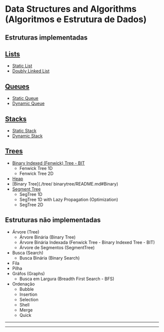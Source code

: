 # Data Structures and Algorithms (Algoritmos e Estrutura de Dados)

## Estruturas implementadas

## [Lists](./list/)
  - [Static List](./list/README.md#Static)
  - [Doubly Linked List](./list/README.md#Doubly)

## [Queues](./queue/)
  - [Static Queue](./queue/README.md#Static)
  - [Dynamic Queue](./queue/README.md#dynamic)

## [Stacks](./stack/)
  - [Static Stack](./stack/README.md#Static)
  - [Dynamic Stack](./stack/README.md#Dynamic)

## [Trees](./tree/)
  - [Binary Indexed (Fenwick) Tree - BIT](./tree/fewicktree/README.md#Binary)
    - Fenwick Tree 1D
    - Fenwick Tree 2D
  - [Heap](./tree/heap/README.md#Heap)
  - [Binary Tree](./tree/ binarytree/README.md#Binary)
  - [Segment Tree](./tree/segmenttree/README.md#Segment)
    - SegTree 1D
    - SegTree 1D with Lazy Propagation (Optimization)
    - SegTree 2D

## Estruturas não implementadas

- Árvore (Tree)
  - Árvore Binária (Binary Tree)
  - Árvore Binária Indexada (Fenwick Tree - Binary Indexed Tree - BIT)
  - Árvore de Segmentos (SegmentTree)
- Busca (Search)
  - Busca Binária (Binary Search)
- Fila
- Pilha
- Gráfos (Graphs)
  - Busca em Largura (Breadth First Search - BFS)
- Ordenação
  - Bubble
  - Insertion
  - Selection
  - Shell
  - Merge
  - Quick

-----
-----
